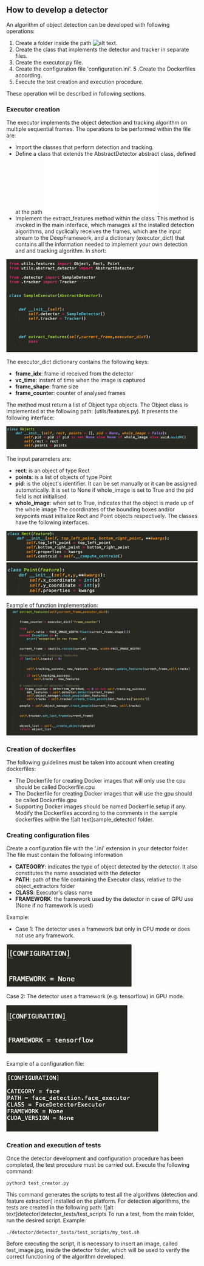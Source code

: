 ## How to develop a detector

An algorithm of object detection can be developed with following operations:
1. Create a folder inside the path ![alt text](../../detector/object_extractors/). 
2. Create the class that implements the detector and tracker in separate files.
3. Create the executor.py file.
4. Create the configuration file 'configuration.ini'.
5 .Create the Dockerfiles according.
6. Execute the test creation and execution procedure.

These operation will be described in following sections.

### Executor creation

The executor implements the object detection and tracking algorithm on multiple sequential frames. The operations to be performed within the file are:
* Import the classes that perform detection and tracking.
* Define a class that extends the AbstractDetector abstract class, defined at the path ![alt text](utils/abstract_detector.py).
* Implement the extract_features method within the class. This method is invoked in the main interface, which manages all the installed detection algorithms, and cyclically receives the frames, which are the input stream to the DeepFramework, and a dictionary (executor_dict) that contains all the information needed to implement your own detection and and tracking algorithm. In short:

![alt text](executor.png)

The executor_dict dictionary contains the following keys:
* **frame_idx**: frame id received from the detector
* **vc_time**: instant of time when the image is captured
* **frame_shape**: frame size
* **frame_counter**: counter of analysed frames

The method must return a list of Object type objects. The Object class is implemented at the following path: (utils/features.py). It presents the following interface:

![alt text](object.png)

The input parameters are:
* **rect**: is an object of type Rect 
* **points**: is a list of objects of type Point
* **pid**: is the object's identifier. It can be set manually or it can be assigned automatically. It is set to None if whole_image is set to True and the pid field is not initialised.
* **whole_image**: when set to True, indicates that the object is made up of the whole image
The coordinates of the bounding boxes and/or keypoints must initialize Rect and Point objects respectively. The classes have the following interfaces.


![alt text](rect.png)
![alt text](point.png)

Example of function implementation:
![alt text](extract_features.png)

### Creation of dockerfiles
The following guidelines must be taken into account when creating dockerfiles:
* The Dockerfile for creating Docker images that will only use the cpu should be called Dockerfile.cpu
* The Dockerfile for creating Docker images that will use the gpu should be called Dockerfile.gpu
* Supporting Docker images should be named Dockerfile.setup if any.
Modify the Dockerfiles according to the comments in the sample dockerfiles within the ![alt text]sample_detector/ folder.

### Creating configuration files
Create a configuration file with the '.ini' extension in your detector folder. The file must contain the following information
* **CATEGORY**: indicates the type of object detected by the detector. It also constitutes the name associated with the detector
* **PATH**: path of the file containing the Executor class, relative to the object_extractors folder
* **CLASS**: Executor's class name
* **FRAMEWORK**: the framework used by the detector in case of GPU use (None if no framework is used)

Example:
* Case 1: The detector uses a framework but only in CPU mode or does not use any framework.


![alt text](framework_none.png)

Case 2: The detector uses a framework (e.g. tensorflow) in GPU mode.

![alt text](framework_not_none.png)

Example of a configuration file:

![alt text](configuration.png)


### Creation and execution of tests
Once the detector development and configuration procedure has been completed, the test procedure must be carried out.
Execute the following command:
```
python3 test_creator.py
```

This command generates the scripts to test all the algorithms (detection and feature extraction) installed on the platform. For detection algorithms, the tests are created in the following path:
![alt text]detector/detector_tests/test_scripts
To run a test, from the main folder, run the desired script. Example:
```
./detector/detector_tests/test_scripts/my_test.sh
```

Before executing the script, it is necessary to insert an image, called test_image.jpg, inside the detector folder, which will be used to verify the correct functioning of the algorithm developed.





